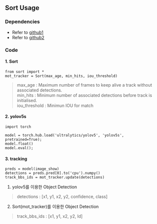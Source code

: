 ## Sort Usage

### Dependencies
- Refer to <a href="https://github.com/ultralytics/yolov5">github1</a>
- Refer to <a href="[https://github.com/ultralytics/yolov5](https://github.com/abewley/sort)">github2</a>

### Code

#### 1. Sort
~~~
from sort import *
mot_tracker = Sort(max_age, min_hits, iou_threshold)
~~~
> max_age  : Maximum number of frames to keep alive a track without associated detections.<br>
> min_hits : Minimum number of associated detections before track is initialised.<br>
> iou_threshold : Minimun IOU for match
  
#### 2. yolov5s 
~~~
import torch

model = torch.hub.load('ultralytics/yolov5', 'yolov5s', pretrained=True);
model.float()
model.eval();
~~~

#### 3. tracking
~~~
preds = model(image_show)
detections = preds.pred[0].to('cpu').numpy()
track_bbs_ids = mot_tracker.update(detections)
~~~
1. yolov5를 이용한 Object Detection
  > detections    : [x1, y1, x2, y2, confidence, class]
2. Sort(mot_tracker)를 이용한 Object Detection
  > track_bbs_ids : [x1, y1, x2, y2, Id]
   



